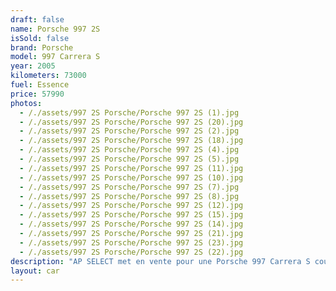 ```yaml
---
draft: false
name: Porsche 997 2S
isSold: false
brand: Porsche
model: 997 Carrera S
year: 2005
kilometers: 73000
fuel: Essence
price: 57990
photos:
  - /./assets/997 2S Porsche/Porsche 997 2S (1).jpg
  - /./assets/997 2S Porsche/Porsche 997 2S (20).jpg
  - /./assets/997 2S Porsche/Porsche 997 2S (2).jpg
  - /./assets/997 2S Porsche/Porsche 997 2S (18).jpg
  - /./assets/997 2S Porsche/Porsche 997 2S (4).jpg
  - /./assets/997 2S Porsche/Porsche 997 2S (5).jpg
  - /./assets/997 2S Porsche/Porsche 997 2S (11).jpg
  - /./assets/997 2S Porsche/Porsche 997 2S (10).jpg
  - /./assets/997 2S Porsche/Porsche 997 2S (7).jpg
  - /./assets/997 2S Porsche/Porsche 997 2S (8).jpg
  - /./assets/997 2S Porsche/Porsche 997 2S (12).jpg
  - /./assets/997 2S Porsche/Porsche 997 2S (15).jpg
  - /./assets/997 2S Porsche/Porsche 997 2S (14).jpg
  - /./assets/997 2S Porsche/Porsche 997 2S (21).jpg
  - /./assets/997 2S Porsche/Porsche 997 2S (23).jpg
  - /./assets/997 2S Porsche/Porsche 997 2S (22).jpg
description: "AP SELECT met en vente pour une Porsche 997 Carrera S coupé 3.8l 355cv phase 1 boîte mécanique.\nModèle du 08/2005 avec 73000km.\n\nCouleur Blanc Carrera, intérieur cuir entendu Cocoa.\n\nCarte Grise française \U0001F1EB\U0001F1F7\n\nLe véhicule est en parfait état avec carnet complet Porsche et historique suivi.\n\nDernier service moteur effectué chez Porsche à 71000km au 02/2023.\n\nService, pneus, freins, IMS et courroie d’accessoire a jour.\n\nÉquipements et options :\n- Boîte mécanique 6\n- Toit ouvrant électrique\n- Freinage sport étriers rouge\n- Console centrale Blanc Carrera\n- Pack Chrono\n- Suspension PASM\n- Système HIFI BOSE\n- Jantes 19\" Sport Classic Carrera\n- Sièges Sport + électrique à mémoire\n- Intérieur Cuir entendu / surpiqûres\n- Écussons Porsche sur les appuis tête\n- Phares xénon +\n- Projecteurs de jour à LED\n- Fond de compteur blanc\n- Radars de recul\n- Régulateur de vitesse\n- Affichage multifonctions plus\n- Climatisation\n- Éclairage et essuie-glaces automatique\n- Rétroviseurs électriques et chauffants\n- Rétroviseurs int / ext Electrochrome\n- Éclairage d’ambiance\n\nDisponible et visible sur RDV pour acheteur sérieux.\n\nPossibilité d'une garantie 3, 6 ou 12 mois en supplément.\n\nRéalisation des démarches d'immatriculation.\n\nAP SELECT c'est des solutions de courtage et conciergerie sur mesure pour profiter librement de sa passion et de son patrimoine.\n\nPrenez le volant, AP SELECT s'occupe du reste."
layout: car
---
```


